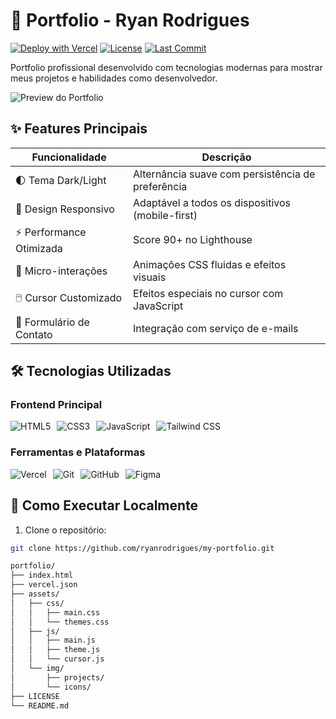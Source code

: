 # 🚀 Portfolio - Ryan Rodrigues

[![Deploy with Vercel](https://img.shields.io/badge/Deploy%20with-Vercel-000000?style=for-the-badge&logo=vercel)](https://ryandev-dun.vercel.app)
[![License](https://img.shields.io/github/license/ryanrodrigues/portfolio?color=blue&style=for-the-badge)](LICENSE)
[![Last Commit](https://img.shields.io/github/last-commit/ryanrodrigues/portfolio?style=for-the-badge)](https://github.com/ryanrodrigues/portfolio/commits/main)

Portfolio profissional desenvolvido com tecnologias modernas para mostrar meus projetos e habilidades como desenvolvedor.

![Preview do Portfolio](assets/img/preview.jpg)

## ✨ Features Principais

| Funcionalidade          | Descrição                                                                 |
|-------------------------|---------------------------------------------------------------------------|
| 🌓 Tema Dark/Light      | Alternância suave com persistência de preferência                         |
| 📱 Design Responsivo    | Adaptável a todos os dispositivos (mobile-first)                          |
| ⚡ Performance Otimizada| Score 90+ no Lighthouse                                                   |
| 🎨 Micro-interações     | Animações CSS fluidas e efeitos visuais                                   |
| 🖱️ Cursor Customizado   | Efeitos especiais no cursor com JavaScript                                |
| 📧 Formulário de Contato| Integração com serviço de e-mails                                         |

## 🛠 Tecnologias Utilizadas

### Frontend Principal
<div style="display: flex; gap: 10px; flex-wrap: wrap;">
  <img src="https://img.shields.io/badge/HTML5-E34F26?style=for-the-badge&logo=html5&logoColor=white" alt="HTML5">
  <img src="https://img.shields.io/badge/CSS3-1572B6?style=for-the-badge&logo=css3&logoColor=white" alt="CSS3">
  <img src="https://img.shields.io/badge/JavaScript-F7DF1E?style=for-the-badge&logo=javascript&logoColor=black" alt="JavaScript">
  <img src="https://img.shields.io/badge/Tailwind_CSS-38B2AC?style=for-the-badge&logo=tailwind-css&logoColor=white" alt="Tailwind CSS">
</div>

### Ferramentas e Plataformas
<div style="display: flex; gap: 10px; flex-wrap: wrap; margin-top: 10px;">
  <img src="https://img.shields.io/badge/Vercel-000000?style=for-the-badge&logo=vercel&logoColor=white" alt="Vercel">
  <img src="https://img.shields.io/badge/Git-F05032?style=for-the-badge&logo=git&logoColor=white" alt="Git">
  <img src="https://img.shields.io/badge/GitHub-100000?style=for-the-badge&logo=github&logoColor=white" alt="GitHub">
  <img src="https://img.shields.io/badge/Figma-F24E1E?style=for-the-badge&logo=figma&logoColor=white" alt="Figma">
</div>

## 🚀 Como Executar Localmente

1. Clone o repositório:
```bash
git clone https://github.com/ryanrodrigues/my-portfolio.git

portfolio/
├── index.html
├── vercel.json
├── assets/
│   ├── css/
│   │   ├── main.css
│   │   └── themes.css
│   ├── js/
│   │   ├── main.js
│   │   ├── theme.js
│   │   └── cursor.js
│   └── img/
│       ├── projects/
│       └── icons/
├── LICENSE
└── README.md
